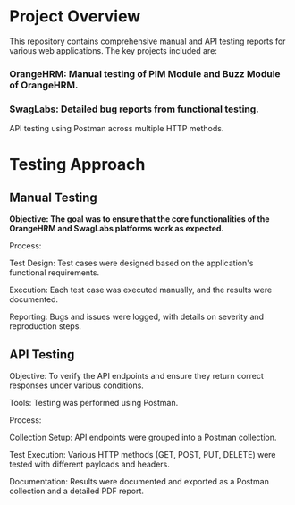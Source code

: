 # Project Overview
This repository contains comprehensive manual and API testing reports for various web applications. The key projects included are:

### OrangeHRM: Manual testing of PIM Module and Buzz Module of OrangeHRM.
### SwagLabs: Detailed bug reports from functional testing.
API testing using Postman across multiple HTTP methods. 


# Testing Approach
## Manual Testing
**Objective: The goal was to ensure that the core functionalities of the OrangeHRM and SwagLabs platforms work as expected.**

Process:

Test Design: Test cases were designed based on the application's functional requirements.

Execution: Each test case was executed manually, and the results were documented.

Reporting: Bugs and issues were logged, with details on severity and reproduction steps.

## API Testing

Objective: To verify the API endpoints and ensure they return correct responses under various conditions.

Tools: Testing was performed using Postman.

Process:

Collection Setup: API endpoints were grouped into a Postman collection.

Test Execution: Various HTTP methods (GET, POST, PUT, DELETE) were tested with different payloads and headers.

Documentation: Results were documented and exported as a Postman collection and a detailed PDF report.
